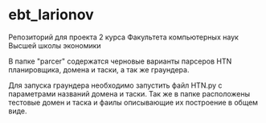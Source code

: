 # ebt_larionov
Репозиторий для проекта 2 курса Факультета компьютерных наук Высшей школы экономики

В папке "parcer" содержатся черновые варианты парсеров HTN планировщика, домена и таски, а так же граундера.

Для запуска граундера необходимо запустить файл HTN.py с параметрами названий домена и таски.
Так же в папке расположены тестовые домен и таска и фаилы описывающие их построение в общем виде.
